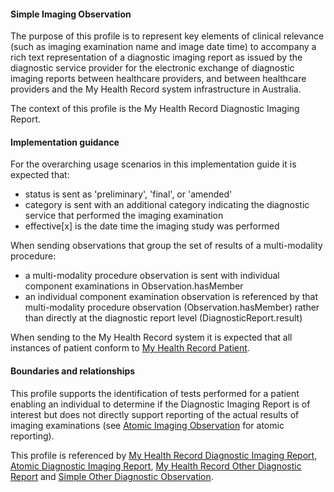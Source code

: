 #### Simple Imaging Observation
The purpose of this profile is to represent key elements of clinical relevance (such as imaging examination name and image date time) to accompany a rich text representation of a diagnostic imaging report as issued by the diagnostic service provider for the electronic exchange of diagnostic imaging reports between healthcare providers, and between healthcare providers and the My Health Record system infrastructure in Australia.

The context of this profile is the My Health Record Diagnostic Imaging Report.

#### Implementation guidance
For the overarching usage scenarios in this implementation guide it is expected that:
* status is sent as 'preliminary', 'final', or 'amended'
* category is sent with an additional category indicating the diagnostic service that performed the imaging examination
* effective[x] is the date time the imaging study was performed

When sending observations that group the set of results of a multi-modality procedure:
* a multi-modality procedure observation is sent with individual component examinations in Observation.hasMember
* an individual component examination observation is referenced by that multi-modality procedure observation (Observation.hasMember) rather than directly at the diagnostic report level (DiagnosticReport.result)

When sending to the My Health Record system it is expected that all instances of patient conform to [My Health Record Patient](StructureDefinition-patient-mhr-1.html).

#### Boundaries and relationships
This profile supports the identification of tests performed for a patient enabling an individual to determine if the Diagnostic Imaging Report is of interest but does not directly support reporting of the actual results of imaging examinations (see [Atomic Imaging Observation](StructureDefinition-observation-imag-atomic-1.html) for atomic reporting).

This profile is referenced by [My Health Record Diagnostic Imaging Report](StructureDefinition-diagnosticreport-imag-mhr-1.html), [Atomic Diagnostic Imaging  Report](StructureDefinition-diagnosticreport-imag-atomic-1.html), [My Health Record Other Diagnostic Report](StructureDefinition-diagnosticreport-otherdiag-mhr-1.html) and [Simple Other Diagnostic Observation](StructureDefinition-observation-otherdiag-simple-1.html).